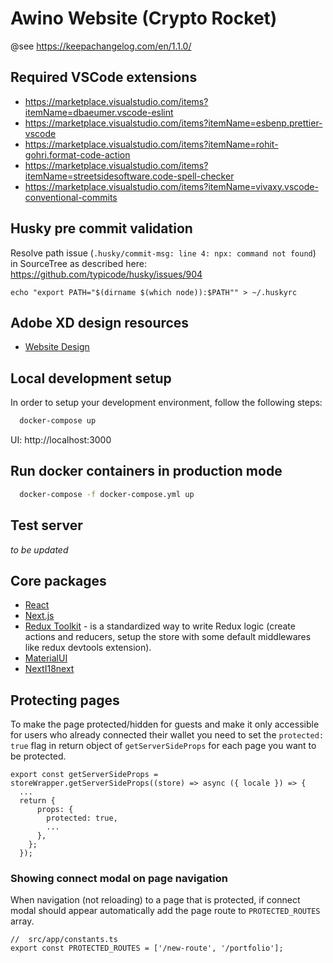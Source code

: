 # Awino Website (Crypto Rocket)

@see https://keepachangelog.com/en/1.1.0/

## Required VSCode extensions

- https://marketplace.visualstudio.com/items?itemName=dbaeumer.vscode-eslint
- https://marketplace.visualstudio.com/items?itemName=esbenp.prettier-vscode
- https://marketplace.visualstudio.com/items?itemName=rohit-gohri.format-code-action
- https://marketplace.visualstudio.com/items?itemName=streetsidesoftware.code-spell-checker
- https://marketplace.visualstudio.com/items?itemName=vivaxy.vscode-conventional-commits

## Husky pre commit validation

Resolve path issue (`.husky/commit-msg: line 4: npx: command not found`) in SourceTree as described here: https://github.com/typicode/husky/issues/904

```
echo "export PATH="$(dirname $(which node)):$PATH"" > ~/.huskyrc
```

## Adobe XD design resources

- [Website Design](https://xd.adobe.com/view/0ef3f415-fd31-4c39-97e4-ed66cf2223ae-5ba0)

## Local development setup

In order to setup your development environment, follow the following steps:

```bash
  docker-compose up
```

UI: http://localhost:3000

## Run docker containers in production mode

```bash
  docker-compose -f docker-compose.yml up
```

## Test server

_to be updated_

## Core packages

- [React](https://reactjs.org/docs/getting-started.html)
- [Next.js](https://nextjs.org/learn/foundations/about-nextjs)
- [Redux Toolkit](https://redux-toolkit.js.org) - is a standardized way to write Redux logic (create actions and reducers, setup the store with some default middlewares like redux devtools extension).
- [MaterialUI](https://mui.com/getting-started/installation/)
- [NextI18next](https://github.com/isaachinman/next-i18next)

## Protecting pages

To make the page protected/hidden for guests and make it only accessible for users who already connected their wallet you need to set the `protected: true` flag in return object of `getServerSideProps` for each page you want to be protected.

```tsx
export const getServerSideProps = storeWrapper.getServerSideProps((store) => async ({ locale }) => {
  ...
  return {
      props: {
        protected: true,
        ...
      },
    };
  });
```

### Showing connect modal on page navigation

When navigation (not reloading) to a page that is protected, if connect modal should appear automatically add the page route to `PROTECTED_ROUTES` array.

```tsx
//  src/app/constants.ts
export const PROTECTED_ROUTES = ['/new-route', '/portfolio'];
```
